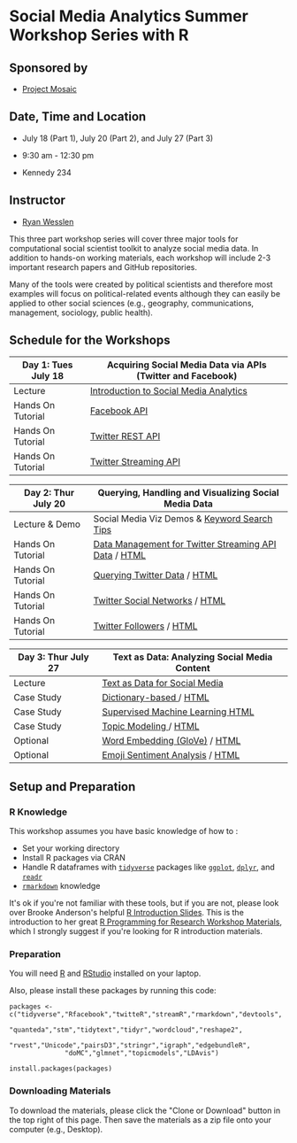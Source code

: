 # Social Media Analytics Summer Workshop Series with R

## Sponsored by 

* [Project Mosaic](https://projectmosaic.uncc.edu/)

## Date, Time and Location

* July 18 (Part 1), July 20 (Part 2), and July 27 (Part 3) 

* 9:30 am - 12:30 pm

* Kennedy 234
 
## Instructor

* [Ryan Wesslen](http://wesslen.github.io)

This three part workshop series will cover three major tools for computational social scientist toolkit to analyze social media data. In addition to hands-on working materials, each workshop will include 2-3 important research papers and GitHub repositories.

Many of the tools were created by political scientists and therefore most examples will focus on political-related events although they can easily be applied to other social sciences (e.g., geography, communications, management, sociology, public health).

## Schedule for the Workshops

| Day 1: Tues July 18 | Acquiring Social Media Data via APIs (Twitter and Facebook)  |
| ------------------- | ------------------------------------------------------- |
| Lecture             | [Introduction to Social Media Analytics](./slides/intro.pdf)              |
| Hands On Tutorial   | [Facebook API](./day1/facebook-api.Rmd)   |
| Hands On Tutorial   | [Twitter REST API](./day1/twitter-rest.Rmd) |
| Hands On Tutorial   | [Twitter Streaming API](./day1/twitter-streaming.Rmd) |

| Day 2: Thur July 20 | Querying, Handling and Visualizing Social Media Data    |
| ------------------- | ------------------------------------------------------- |
| Lecture & Demo      | Social Media Viz Demos & [Keyword Search Tips](https://wesslen.github.io/assets/documents/presentations/Social-Media-Seminar-Part1.pdf)
| Hands On Tutorial   | [Data Management for Twitter Streaming API Data](./day2/streaming-data.Rmd) / [HTML](https://rawgit.com/wesslen/summer2017-socialmedia/master/day2/streaming-data.html) |
| Hands On Tutorial   | [Querying Twitter Data](./day2/twitter-querying.Rmd) / [HTML](https://rawgit.com/wesslen/summer2017-socialmedia/master/day2/twitter-querying.html) |
| Hands On Tutorial   | [Twitter Social Networks](./day2/twitter-social-networks.Rmd) / [HTML](https://rawgit.com/wesslen/summer2017-socialmedia/master/day2/twitter-social-networks.html)|
| Hands On Tutorial   | [Twitter Followers](./day2/twitter-followers.Rmd) / [HTML](https://rawgit.com/wesslen/summer2017-socialmedia/master/day2/twitter-followers.html) |

| Day 3: Thur July 27 | Text as Data: Analyzing Social Media Content            |
| ------------------- | ------------------------------------------------------- |
| Lecture             | [Text as Data for Social Media](./slides/textasdata.pdf) |
| Case Study          | [Dictionary-based ](./day3/textasdata-dictionaries.Rmd) / [HTML](https://rawgit.com/wesslen/summer2017-socialmedia/master/day3/textasdata-dictionaries.html) |
| Case Study          | [Supervised Machine Learning ](./day3/textasdata-supervised.Rmd)[HTML](https://rawgit.com/wesslen/summer2017-socialmedia/master/day3/textasdata-supervised.html) |
| Case Study          | [Topic Modeling ](./day3/textasdata-topicmodeling.Rmd) / [HTML](https://rawgit.com/wesslen/summer2017-socialmedia/master/day3/textasdata-topicmodeling.html) |
| Optional         | [Word Embedding (GloVe)](./day3/word-embedding.Rmd) / [HTML](https://rawgit.com/wesslen/summer2017-socialmedia/master/day3/word-embedding.html) |
| Optional            | [Emoji Sentiment Analysis](./day3/emoji-sentiment.Rmd) /  [HTML](https://rawgit.com/wesslen/summer2017-socialmedia/master/day3/emoji-sentiment.html) |

## Setup and Preparation

### R Knowledge

This workshop assumes you have basic knowledge of how to :

* Set your working directory
* Install R packages via CRAN
* Handle R dataframes with [`tidyverse`](http://tidyverse.org/) packages like [`ggplot`](http://ggplot2.tidyverse.org/), [`dplyr`](http://dplyr.tidyverse.org/), and [`readr`](http://readr.tidyverse.org/)
* [`rmarkdown`](http://rmarkdown.rstudio.com/articles_intro.html) knowledge

It's ok if you're not familiar with these tools, but if you are not, please look over Brooke Anderson's helpful [R Introduction Slides](https://github.com/geanders/RProgrammingForResearch/raw/master/slides/CourseNotes_Week1.pdf). This is the introduction to her great [R Programming for Research Workshop Materials](https://github.com/geanders/RProgrammingForResearch), which I strongly suggest if you're looking for R introduction materials.

### Preparation

You will need [R](https://cran.r-project.org/) and [RStudio](https://www.rstudio.com/) installed on your laptop. 

Also, please install these packages by running this code:

```{r}
packages <- c("tidyverse","Rfacebook","twitteR","streamR","rmarkdown","devtools",
              "quanteda","stm","tidytext","tidyr","wordcloud","reshape2",
              "rvest","Unicode","pairsD3","stringr","igraph","edgebundleR",
              "doMC","glmnet","topicmodels","LDAvis")

install.packages(packages)
```

### Downloading Materials

To download the materials, please click the "Clone or Download" button in the top right of this page. Then save the materials as a zip file onto your computer (e.g., Desktop). 

